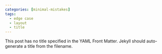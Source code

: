 ```yaml
---
categories: [minimal-mistakes]
tags:
  - edge case
  - layout
  - title
---
```


This post has no title specified in the YAML Front Matter. Jekyll should auto-generate a title from the filename.
